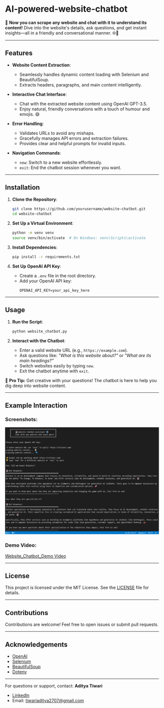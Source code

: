 # AI-powered-website-chatbot

🚀 **Now you can scrape any website and chat with it to understand its content!** Dive into the website's details, ask questions, and get instant insights—all in a friendly and conversational manner. 🌐🤖

---

## **Features**

- **Website Content Extraction**: 
  - Seamlessly handles dynamic content loading with Selenium and BeautifulSoup.
  - Extracts headers, paragraphs, and main content intelligently.

- **Interactive Chat Interface**:
  - Chat with the extracted website content using OpenAI GPT-3.5.
  - Enjoy natural, friendly conversations with a touch of humour and emojis. 😄

- **Error Handling**:
  - Validates URLs to avoid any mishaps.
  - Gracefully manages API errors and extraction failures.
  - Provides clear and helpful prompts for invalid inputs.

- **Navigation Commands**:
  - `new`: Switch to a new website effortlessly.
  - `exit`: End the chatbot session whenever you want.

---

## **Installation**

1. **Clone the Repository**:
   ```bash
   git clone https://github.com/yourusername/website-chatbot.git
   cd website-chatbot
   ```

2. **Set Up a Virtual Environment**:
   ```bash
   python -m venv venv
   source venv/bin/activate  # On Windows: venv\Scripts\activate
   ```

3. **Install Dependencies**:
   ```bash
   pip install -r requirements.txt
   ```

4. **Set Up OpenAI API Key**:
   - Create a `.env` file in the root directory.
   - Add your OpenAI API key:
     ```
     OPENAI_API_KEY=your_api_key_here
     ```

---

## **Usage**

1. **Run the Script**:
   ```bash
   python website_chatbot.py
   ```

2. **Interact with the Chatbot**:
   - Enter a valid website URL (e.g., `https://example.com`).
   - Ask questions like: *"What is this website about?"* or *"What are its main headings?"*
   - Switch websites easily by typing `new`.
   - Exit the chatbot anytime with `exit`.

🎉 **Pro Tip:** Get creative with your questions! The chatbot is here to help you dig deep into website content.

---

## **Example Interaction**

### **Screenshots**:
![Chatbot Interface](https://github.com/Aditya7248/AI-powered-website-chatbot/blob/main/image%20and%20video/webchatbot.png)

### **Demo Video**:
[Website_Chatbot_Demo Video](https://github.com/Aditya7248/AI-powered-website-chatbot/blob/main/image%20and%20video/Demo_video.mp4)

---

## **License**

This project is licensed under the MIT License. See the [LICENSE](LICENSE) file for details.

---

## **Contributions**

Contributions are welcome! Feel free to open issues or submit pull requests.

---

## **Acknowledgements**

- [OpenAI](https://platform.openai.com/)
- [Selenium](https://www.selenium.dev/)
- [BeautifulSoup](https://www.crummy.com/software/BeautifulSoup/)
- [Dotenv](https://pypi.org/project/python-dotenv/)

---

For questions or support, contact:
**Aditya Tiwari**
- [LinkedIn](https://www.linkedin.com/in/aditya-tiwari-24b4b924a/)
- Email: tiwariaditya2707@gmail.com
